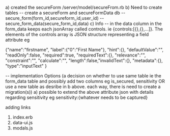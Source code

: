 a) created the secureForm /server/model/secureFrom.rb
b) Need to create tables
-- create a secureForm  and secureFormData db
-- secure_form(form_id,secureform_id,user_id)
-- secure_form_data(secure_form_id,data)
c) Info
-- in the data column  in the form_data keeps each jsonArray called controls. ie {controls:[{},{},...]}. The elements of the controls array is JSON structure representing  a field attribute eg

{"name":"firstname",
"label":{"0":"First Name"},
"hint":{},
  "defaultValue":"",
  "readOnly":false,
  "required":true,
  "requiredText":{},
  "relevance":"",
  "constraint":"",
  "calculate":"",
  "length":false,"invalidText":{},
  "metadata":{},
  "type":"inputText"
}

-- implementation Options (a decision on whether to use same table ie the form_data table and possibly add two columns eg is_secured, sensitivity OR use a new table as desribe in b above. each way, there is need to create a migration(s)) 
a) possible to extend the  above attribute json with details regarding sensitivity eg
sensitivity:{whatever needs to be captured}



adding links

1. index.erb
2. data-ui.js
3. modals.js